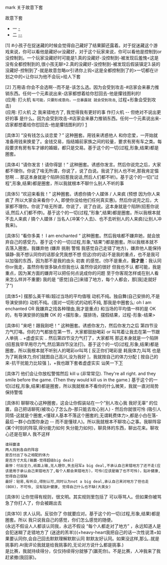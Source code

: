 
mark 关于故意下套

故意下套
- 一 [-](https://github.com/7900ms/000nottheater_deserted_systemlibrary/blob/master/supplementary/chain-打火机.md#^恶劣情况)
- 二 [-](https://github.com/7900ms/000nottheater_deserted_systemsoftware/tree/master/local-window#万用语:你会不会选啊--而不是-该怎么选)[-](https://github.com/7900ms/000nottheater_deserted_systemsoftware/tree/master/local-window#因为会受到攻击-#店家会来暴力推销东西。任何一个元素说出来-店家都想着给你怼回去-他是攥钱图利的!)


[1]
#小孩子在捉迷藏的时候会觉得自己藏好了结果脚还露着。对于捉迷藏这个游戏来说，你可以看他是藏好or没藏好，对于这个玩家来说，你可以看他是控制到or没控制到。一个玩家没藏好时可能是1.真的没藏好-没控制到-被发现后羞愧<这是没有全都控制到的,很小孩无聊>2.真的没藏好-没控制到-被发现后假装镇定3.装的没藏好-控制到了-就是故意忽略or引诱你上钩<这是全都控制到了的>一切都在计划之中的<让你以为他不会玩>给人下套

[2]
万用语:你会不会选啊--而不是-该怎么选。因为会受到攻击-#店家会来暴力推销东西。任何一个元素说出来-店家都想着给你怼回去-他是攥钱图利的! <br>
(应用: 打火机 `有可能，只要形成意向，一旦暴露就 就会受到攻击`, 过程+形象会受到攻击)<br>
(应用: 打火机 之 我来错地方了, 我觉得我有更好的事 作打火机 -- 但绝对不说出更好的事 是什么。因为会受到攻击-#店家会来暴力推销东西。任何一个元素说出来-店家都想着给你怼回去-他是攥钱图利的!) [1](https://github.com/7900ms/000nottheater_deserted_systemlibrary/blob/master/supplementary/chain-打火机补充.md)

[具体3]
“没有钱怎么谈恋爱？” 这种圈套。用钱来诱惑他人 和你恋爱，一开始就准备用钱来换爱了。金钱交易，指结婚前家族之间的较量，要求有房有车之类。每段要求有房有车才嫁的婚姻，都只是交易。基于这个的一切(过程,形象,结果)都是圈套。

[具体4]
“请你发言！请你得瑟！” 这种圈套。诱惑你发言。然后你说完之后，大家都不理你。你说了啥无所谓，你说了，说了白说。我说了别人也不听,那我肯定愠怒啊 ... 那这本身就是个陷阱(招惹我说话,然后人们都不听)。基于这个的一切(”过程“,形象,结果)都是圈套，所以我就根本不聊什么别人不听的事

[具体5]
“欢迎来看我！” 这种圈套。诱惑你搞个人媒体 / 人来疯 (预想 因为你人来疯了 所以大家会来看你个人, 即使你没给他们任何真实惠)。然后你说完之后，大家都不理你。你说了啥无所谓，你说了，说了白说。这本身就是个陷阱(招惹你说话,然后人们都不停)。基于这个的一切(过程,”形象“,结果)都是圈套。所以我根本就不去人来疯 / 搞个人媒体 / 当名人(冲某个人去)、也不去听别人的人来疯(让别人冲我来)。

[具体5]
“看你多美！ I am enchanted “ 这种圈套。然后我啥都不嫌弃她，就会放弃自己的感受力。基于这个的一切(过程,形象,”结果“)都是圈套。所以我根本就不去落入圈套。我嫌弃他 (嫌弃 挑剔 警惕 我感觉自己走错了地方)，嫌弃他人能保持镇静-我不想认同你的话那全凭我想不想 但这(你的话)不是我的重点，也不是我可以加强的东西，因为那不是我的由头 初衷 的感觉。(你不是重点，**我才是**：我认同你or我走，虽然你有很多缺点但我也认 虽然你说的很好 但我也不认 都可能，我是重点，因为某方面的嫌弃可以把任何点说成你的问题 至于你客观怎样或在别人看来怎么样并不重要) 我的是 “感觉[自己]来错了地方，每个人都会，那[我]走就好了”)

[具体5+]
摆那么美干嘛/超过当场的平均值哦 动机不纯。独自舞(自己安排的,不是导演安排的) 动机不纯。(面对一切形式的动机不纯, 那我是中圈套么: oh I am enchanted OR 我嫌弃之找各种理由,我才是重点) 和当场的平均值一样的是 OK 的，有导演安排的独舞 OK 的 <摆形象，摆排场，摆假结果，过程-形象-结果>

[具体6]
”来吧！跟我刚吧！“ 这种圈套。诱惑你发力，然后你发力之后 第四节没力气打咯。你的力气都放在第一节，大家都鼓励喝彩 or 叫骂着让我去在第一节跟人单挑 .. +虚虚实实 .. 然后第四节没力气打了，大家都骂 那这本身就是一个陷阱(招惹我早早用尽力气,然后第四节没法打)。基于这个的一切(过程,形象,结果)都是圈套，所以我根本就不听别人的喝彩or叫骂 [ 反正你们喝彩是 耗我体力,叫骂 也是为了耗我体力,你们就图自己高兴,没为我好 ]，我就按自己的体力分配 [ 按自己的来-抗干扰能力比较强 ]，+我也跟下套者虚虚实实 讪笑一下[下](https://github.com/7900ms/000nottheater_deserted_systemlibrary/blob/master/supplementary/chain-打火机.md#^恶劣情况#因为我识破了你的圈套)

[具体7]
他们会让你放松警惕然后 kill u (非常常见). They're all right. and they smile before the game. (Then they would kill us in the game.) 基于这个的一切(过程,形象,结果)都是圈套，所以我就根本不看你的什么微笑，我就一直对局势保持警惕

[具体8]
聊聊攻心这种圈套，这会让你假装站在一个”别人攻心我 我好无辜“ 的位置，自己把话聊死(被攻心了怎么办-那只能去攻心别人) - 然后你就很可怜 (吸引人同情-这就是个圈套,<懂球人基本不落这个圈套的,无谓耗费体力>,都是小白在落-最后一群小白围你身边 -- 而不是懂球人)。所以我就根本不聊攻心之事。我聊阵容(某个时刻的阵容,得分能力如何 失分能力如何)，聊具体的东西，聊出花来。聊攻心还是在聊人 我不这样
```
谁辩赢谁
两人找到各自的阵容
是否付出了与之相配的体力
是否方寸大乱(输赢-觉得超级big deal)
最惨：付出全力,纸面上输,无人理你,失去冠军a big deal,不承认自己来错地方了还不走(应该是用于承认自己来错地方了,每个人都会来错地方)，可怜(应该是输了也不可怜)，贴补健康, 觉得自己很缺
最好：轻易,有听众,得到认可,同时认为not a big deal,承认自己来对地方了但也走(BOX)，不可怜, 没有贴补健康, 觉得自己什么也不缺(大美女)
```

[具体9]
让你觉得有规则，很文明。其实规则里包括了 可以辱骂人。但如果你被骂急了你打人了，你会被踢出去

[具体10]
求人认同。反驳你了 你就要应对。基于这个的一切(过程,形象,结果)都是圈套。所以 我只说我自己的感觉，你们怎么感觉的随便。<br>(永远不假设人人都该认同我，永远不假设 “每个人都走对了地方” ，永远知道人是会犯迷糊了走错地方了 (迷途的羔羊))(+heavy-heart我把自己的话一次性说清+如果要认同你,会自己回去默默理解默默认同 默默友好认同。如果没这样,那么..就是挑事的.At我评论我就是给我挑事的,无论对方说什么都是挑事.)<br>
是比赛，我就持续得分，仅仅持续得分就够了(赢死你)。不是比赛，人冲我来了我赶紧撤(我回家)。




